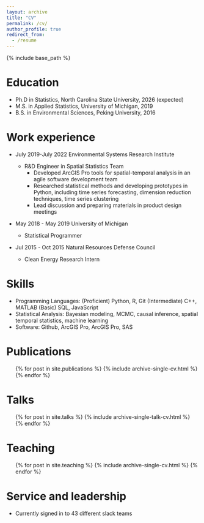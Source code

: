 ```yaml
---
layout: archive
title: "CV"
permalink: /cv/
author_profile: true
redirect_from:
  - /resume
---
```


{% include base_path %}

Education
======
* Ph.D in Statistics, North Carolina State University, 2026 (expected)
* M.S. in Applied Statistics, University of Michigan, 2019
* B.S. in Environmental Sciences, Peking University, 2016

Work experience
======
* July 2019-July 2022	Environmental Systems Research Institute
  * R&D Engineer in Spatial Statistics Team 
    * Developed ArcGIS Pro tools for spatial-temporal analysis in an agile software development team
    * Researched statistical methods and developing prototypes in Python, including time series forecasting, dimension reduction techniques, time series clustering
    * Lead discussion and preparing materials in product design meetings

* May 2018 - May 2019 University of Michigan
  *  Statistical Programmer
 
* Jul 2015 - Oct 2015 Natural Resources Defense Council
  * Clean Energy Research Intern


Skills
======
* Programming Languages: (Proficient) Python, R, Git (Intermediate) C++, MATLAB (Basic) SQL, JavaScript
* Statistical Analysis: Bayesian modeling, MCMC, causal inference, spatial temporal statistics, machine learning
* Software: Github, ArcGIS Pro, ArcGIS Pro, SAS


Publications
======
  <ul>{% for post in site.publications %}
    {% include archive-single-cv.html %}
  {% endfor %}</ul>
  
Talks
======
  <ul>{% for post in site.talks %}
    {% include archive-single-talk-cv.html %}
  {% endfor %}</ul>
  
Teaching
======
  <ul>{% for post in site.teaching %}
    {% include archive-single-cv.html %}
  {% endfor %}</ul>
  
Service and leadership
======
* Currently signed in to 43 different slack teams
